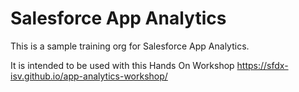 # Salesforce App Analytics

This is a sample training org for Salesforce App Analytics. 

It is intended to be used with this Hands On Workshop 
https://sfdx-isv.github.io/app-analytics-workshop/

